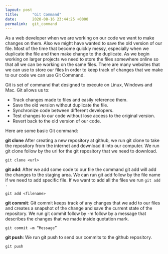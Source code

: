 ```yaml
---
layout: post
title:      "Git Command"
date:       2020-08-16 23:44:25 +0000
permalink:  git_command
---
```



As a web developer when we are working on our code we want to make changes on them. Also we might have wanted to save the old version of our file. Most of the time that become quickly messy, especially when we duplicate the file and then make change to the duplicate.  As we begin working on larger projects we need to store the files somewhere online so that all we can be working on the same files. There are many websites that we can use to store our files  In order to keep track of changes that we make to our code we can use Git Command.

Git is set of command that designed to execute on Linux, Windows and Mac.  Git allows us to: 
* Track changes made to files and easily reference them.
* Save the old version without duplicate the file.
* Synchronize code between different developers.
* Test changes to our code without lose access to the original version. 
* Revert back to the old version of our code. 

Here are some basic Git command: 

**git clone**
After creating a new repository at github, we run git clone to take the repository from the internet and download it into our computer. We run git clone follow by the url for the git repository that we need to download.
```
git clone <url>
```

**git add**:
After we add some code to our file the command git add will add the changes to the staging area. We can run git add follow by the file name if we need to add specific file. If we want to add all the files we run `git add .` 
```
git add <filename>
```

**git commit**:
Git commit keeps track of any changes that we add to our files and creates a snapshot of the change and save the current state of the repository. We run git commit follow by -m follow by a message that describes the changes that we made inside quotation mark. 
```
git commit –m “Message”
```

**git push**:
We run git push to send our commits to the github repository. 
```
git push
```
